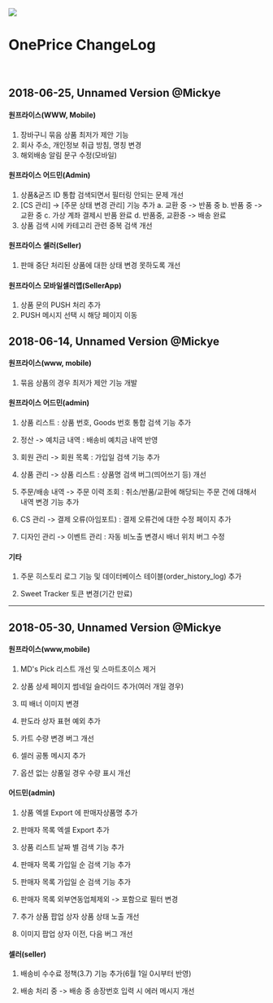 
![](http://image.oneprice.co.kr/company/logo/main_logo.png)
<br>
# OnePrice ChangeLog
<br>

2018-06-25, Unnamed Version @Mickye
---

#### 원프라이스(WWW, Mobile)
1. 장바구니 묶음 상품 최저가 제안 기능 
2. 회사 주소, 개인정보 취급 방침, 명칭 변경
3. 해외배송 알림 문구 수정(모바일)

#### 원프라이스 어드민(Admin)
1. 상품&굳즈 ID 통합 검색되면서 필터링 안되는 문제 개선
2. [CS 관리] -> [주문 상태 변경 관리] 기능 추가
		a. 교환 중 -> 반품 중
		b. 반품 중 -> 교환 중
		c. 가상 계좌 결제시 반품 완료
		d. 반품중, 교환중 -> 배송 완료 
3. 상품 검색 시에 카테고리 관련 중복 검색 개선
	
#### 원프라이스 셀러(Seller)
1. 판매 중단 처리된 상품에 대한 상태 변경 못하도록 개선

#### 원프라이스 모바일셀러앱(SellerApp)
1. 상품 문의 PUSH 처리 추가
2. PUSH 메시지 선택 시 해당 페이지 이동



2018-06-14, Unnamed Version @Mickye
---

#### 원프라이스(www, mobile)

1. 묶음 상품의 경우 최저가 제안 기능 개발

#### 원프라이스 어드민(admin)

1. 상품 리스트 : 상품 번호, Goods 번호 통합 검색 기능 추가

2. 정산 -> 예치금 내역 : 배송비 예치금 내역 반영

3. 회원 관리 -> 회원 목록 : 가입일 검색 기능 추가

4. 상품 관리 -> 상품 리스트 : 상품명 검색 버그(띄어쓰기 등) 개선

5. 주문/배송 내역 -> 주문 이력 조회 : 취소/반품/교환에 해당되는 주문 건에 대해서 내역 변경 기능 추가

6. CS 관리 -> 결제 오류(아임포트) : 결제 오류건에 대한 수정 페이지 추가

7. 디자인 관리 -> 이벤트 관리 : 자동 비노출 변경시 배너 위치 버그 수정

#### 기타

1. 주문 히스토리 로그 기능 및 데이터베이스 테이블(order_history_log) 추가

2. Sweet Tracker 토큰 변경(기간 만료)

---


2018-05-30, Unnamed Version @Mickye
---

#### 원프라이스(www,mobile)

1. MD's Pick 리스트 개선 및 스마트초이스 제거

2. 상품 상세 페이지 썸네일 슬라이드 추가(여러 개일 경우)

3. 띠 배너 이미지 변경

4. 판도라 상자 표현 예외 추가

5. 카트 수량 변경 버그 개선

6. 셀러 공통 메시지 추가

7. 옵션 없는 상품일 경우 수량 표시 개선

#### 어드민(admin)

1. 상품 엑셀 Export 에 판매자상품명 추가

2. 판매자 목록 엑셀 Export 추가

3. 상품 리스트 날짜 별 검색 기능 추가

4. 판매자 목록 가입일 순 검색 기능 추가

5. 판매자 목록 가입일 순 검색 기능 추가

6. 판매자 목록 외부연동업체제외 -> 포함으로 필터 변경

7. 추가 상품 팝업 상자 상품 상태 노출 개선

8. 이미지 팝업 상자 이전, 다음 버그 개선

#### 셀러(seller)

1. 배송비 수수료 정책(3.7) 기능 추가(6월 1일 0시부터 반영) 

2. 배송 처리 중 -> 배송 중 송장번호 입력 시 에러 메시지 개선
